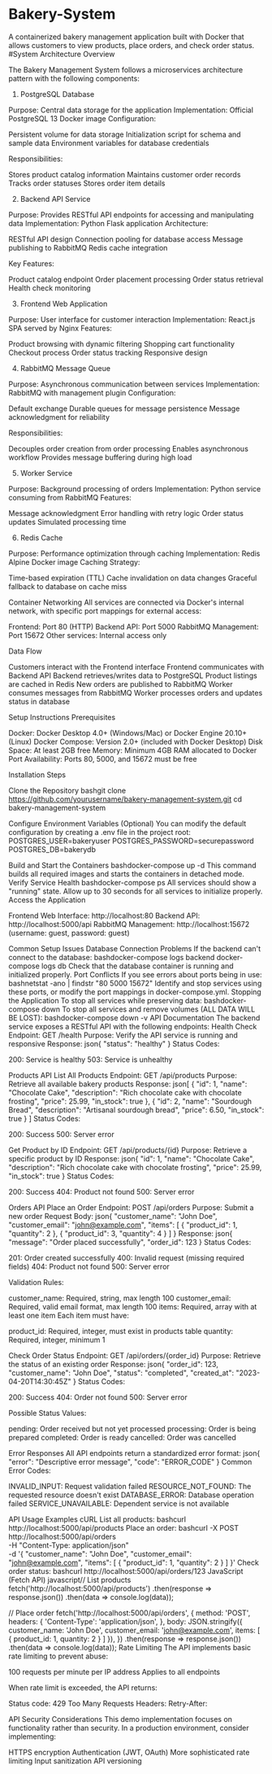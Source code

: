 # Bakery-System
A containerized bakery management application built with Docker that allows customers to view products, place orders, and check order status.
#System Architecture Overview

The Bakery Management System follows a microservices architecture pattern with the following components:
1. PostgreSQL Database

Purpose: Central data storage for the application
Implementation: Official PostgreSQL 13 Docker image
Configuration:

Persistent volume for data storage
Initialization script for schema and sample data
Environment variables for database credentials


Responsibilities:

Stores product catalog information
Maintains customer order records
Tracks order statuses
Stores order item details



2. Backend API Service

Purpose: Provides RESTful API endpoints for accessing and manipulating data
Implementation: Python Flask application
Architecture:

RESTful API design
Connection pooling for database access
Message publishing to RabbitMQ
Redis cache integration


Key Features:

Product catalog endpoint
Order placement processing
Order status retrieval
Health check monitoring



3. Frontend Web Application

Purpose: User interface for customer interaction
Implementation: React.js SPA served by Nginx
Features:

Product browsing with dynamic filtering
Shopping cart functionality
Checkout process
Order status tracking
Responsive design



4. RabbitMQ Message Queue

Purpose: Asynchronous communication between services
Implementation: RabbitMQ with management plugin
Configuration:

Default exchange
Durable queues for message persistence
Message acknowledgment for reliability


Responsibilities:

Decouples order creation from order processing
Enables asynchronous workflow
Provides message buffering during high load



5. Worker Service

Purpose: Background processing of orders
Implementation: Python service consuming from RabbitMQ
Features:

Message acknowledgment
Error handling with retry logic
Order status updates
Simulated processing time



6. Redis Cache

Purpose: Performance optimization through caching
Implementation: Redis Alpine Docker image
Caching Strategy:

Time-based expiration (TTL)
Cache invalidation on data changes
Graceful fallback to database on cache miss



Container Networking
All services are connected via Docker's internal network, with specific port mappings for external access:

Frontend: Port 80 (HTTP)
Backend API: Port 5000
RabbitMQ Management: Port 15672
Other services: Internal access only

Data Flow

Customers interact with the Frontend interface
Frontend communicates with Backend API
Backend retrieves/writes data to PostgreSQL
Product listings are cached in Redis
New orders are published to RabbitMQ
Worker consumes messages from RabbitMQ
Worker processes orders and updates status in database

Setup Instructions
Prerequisites

Docker: Docker Desktop 4.0+ (Windows/Mac) or Docker Engine 20.10+ (Linux)
Docker Compose: Version 2.0+ (included with Docker Desktop)
Disk Space: At least 2GB free
Memory: Minimum 4GB RAM allocated to Docker
Port Availability: Ports 80, 5000, and 15672 must be free

Installation Steps

Clone the Repository
bashgit clone https://github.com/yourusername/bakery-management-system.git
cd bakery-management-system

Configure Environment Variables (Optional)
You can modify the default configuration by creating a .env file in the project root:
POSTGRES_USER=bakeryuser
POSTGRES_PASSWORD=securepassword
POSTGRES_DB=bakerydb

Build and Start the Containers
bashdocker-compose up -d
This command builds all required images and starts the containers in detached mode.
Verify Service Health
bashdocker-compose ps
All services should show a "running" state. Allow up to 30 seconds for all services to initialize properly.
Access the Application

Frontend Web Interface: http://localhost:80
Backend API: http://localhost:5000/api
RabbitMQ Management: http://localhost:15672 (username: guest, password: guest)



Common Setup Issues
Database Connection Problems
If the backend can't connect to the database:
bashdocker-compose logs backend
docker-compose logs db
Check that the database container is running and initialized properly.
Port Conflicts
If you see errors about ports being in use:
bashnetstat -ano | findstr "80 5000 15672"
Identify and stop services using these ports, or modify the port mappings in docker-compose.yml.
Stopping the Application
To stop all services while preserving data:
bashdocker-compose down
To stop all services and remove volumes (ALL DATA WILL BE LOST):
bashdocker-compose down -v
API Documentation
The backend service exposes a RESTful API with the following endpoints:
Health Check
Endpoint: GET /health
Purpose: Verify the API service is running and responsive
Response:
json{
  "status": "healthy"
}
Status Codes:

200: Service is healthy
503: Service is unhealthy

Products API
List All Products
Endpoint: GET /api/products
Purpose: Retrieve all available bakery products
Response:
json[
  {
    "id": 1,
    "name": "Chocolate Cake",
    "description": "Rich chocolate cake with chocolate frosting",
    "price": 25.99,
    "in_stock": true
  },
  {
    "id": 2,
    "name": "Sourdough Bread",
    "description": "Artisanal sourdough bread",
    "price": 6.50,
    "in_stock": true
  }
]
Status Codes:

200: Success
500: Server error

Get Product by ID
Endpoint: GET /api/products/{id}
Purpose: Retrieve a specific product by ID
Response:
json{
  "id": 1,
  "name": "Chocolate Cake",
  "description": "Rich chocolate cake with chocolate frosting",
  "price": 25.99,
  "in_stock": true
}
Status Codes:

200: Success
404: Product not found
500: Server error

Orders API
Place an Order
Endpoint: POST /api/orders
Purpose: Submit a new order
Request Body:
json{
  "customer_name": "John Doe",
  "customer_email": "john@example.com",
  "items": [
    {
      "product_id": 1,
      "quantity": 2
    },
    {
      "product_id": 3,
      "quantity": 4
    }
  ]
}
Response:
json{
  "message": "Order placed successfully",
  "order_id": 123
}
Status Codes:

201: Order created successfully
400: Invalid request (missing required fields)
404: Product not found
500: Server error

Validation Rules:

customer_name: Required, string, max length 100
customer_email: Required, valid email format, max length 100
items: Required, array with at least one item
Each item must have:

product_id: Required, integer, must exist in products table
quantity: Required, integer, minimum 1



Check Order Status
Endpoint: GET /api/orders/{order_id}
Purpose: Retrieve the status of an existing order
Response:
json{
  "order_id": 123,
  "customer_name": "John Doe",
  "status": "completed",
  "created_at": "2023-04-20T14:30:45Z"
}
Status Codes:

200: Success
404: Order not found
500: Server error

Possible Status Values:

pending: Order received but not yet processed
processing: Order is being prepared
completed: Order is ready
cancelled: Order was cancelled

Error Responses
All API endpoints return a standardized error format:
json{
  "error": "Descriptive error message",
  "code": "ERROR_CODE"
}
Common Error Codes:

INVALID_INPUT: Request validation failed
RESOURCE_NOT_FOUND: The requested resource doesn't exist
DATABASE_ERROR: Database operation failed
SERVICE_UNAVAILABLE: Dependent service is not available

API Usage Examples
cURL
List all products:
bashcurl http://localhost:5000/api/products
Place an order:
bashcurl -X POST http://localhost:5000/api/orders \
  -H "Content-Type: application/json" \
  -d '{
    "customer_name": "John Doe",
    "customer_email": "john@example.com",
    "items": [
      {
        "product_id": 1,
        "quantity": 2
      }
    ]
  }'
Check order status:
bashcurl http://localhost:5000/api/orders/123
JavaScript (Fetch API)
javascript// List products
fetch('http://localhost:5000/api/products')
  .then(response => response.json())
  .then(data => console.log(data));

// Place order
fetch('http://localhost:5000/api/orders', {
  method: 'POST',
  headers: {
    'Content-Type': 'application/json',
  },
  body: JSON.stringify({
    customer_name: 'John Doe',
    customer_email: 'john@example.com',
    items: [
      {
        product_id: 1,
        quantity: 2
      }
    ]
  }),
})
.then(response => response.json())
.then(data => console.log(data));
Rate Limiting
The API implements basic rate limiting to prevent abuse:

100 requests per minute per IP address
Applies to all endpoints

When rate limit is exceeded, the API returns:

Status code: 429 Too Many Requests
Headers: Retry-After: <seconds>

API Security Considerations
This demo implementation focuses on functionality rather than security. In a production environment, consider implementing:

HTTPS encryption
Authentication (JWT, OAuth)
More sophisticated rate limiting
Input sanitization
API versioning
